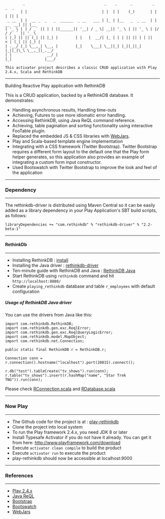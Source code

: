 ```
        _                                    _    _      _         _         _  _     
       | |                                  | |  | |    (_)       | |       | || |    
 _ __  | |  __ _  _   _  ______  _ __   ___ | |_ | |__   _  _ __  | | __  __| || |__  
| '_ \ | | / _` || | | ||______|| '__| / _ \| __|| '_ \ | || '_ \ | |/ / / _` || '_ \ 
| |_) || || (_| || |_| |        | |   |  __/| |_ | | | || || | | ||   < | (_| || |_) |
| .__/ |_| \__,_| \__, |        |_|    \___| \__||_| |_||_||_| |_||_|\_\ \__,_||_.__/ 
| |                __/ |                                                              
|_|               |___/                                                               

This activator project describes a classic CRUD application with Play 2.4.x, Scala and RethinkDB
```
-----------------------------------------------------------------------
Building Reactive Play application with RethinkDB

This is a CRUD application, backed by a RethinkDB database. It demonstrates:
- Handling asynchronous results, Handling time-outs
- Achieving, Futures to use more idiomatic error handling.
- Accessing RethinkDB, using Java ReQL command reference.
- Achieving, table pagination and sorting functionality using interactive FooTable plugin.
- Replaced the embedded JS & CSS libraries with [WebJars](http://www.webjars.org/).
- Play and Scala-based template engine implementation
- Integrating with a CSS framework (Twitter Bootstrap). Twitter Bootstrap requires a different form layout to the default one that the Play form helper generates, so this application also provides an example of integrating a custom form input constructor.
- Used Bootswatch with Twitter Bootstrap to improve the look and feel of the application

-----------------------------------------------------------------------
### Dependency
-----------------------------------------------------------------------
The rethinkdb-driver is distributed using Maven Central so it can be easily added as a library dependency in your Play Application's SBT build scripts, as follows:

```
libraryDependencies += "com.rethinkdb" % "rethinkdb-driver" % "2.2-beta-1"
```

-----------------------------------------------------------------------
#### RethinkDb
-----------------------------------------------------------------------
* Installing RethinkDB : [install](http://rethinkdb.com/docs/install/)
* Installing the Java driver : [rethinkdb-driver](http://rethinkdb.com/docs/install-drivers/java/)
* Ten-minute guide with RethinkDB and Java : [RethinkDB Java](http://rethinkdb.com/docs/guide/java/)
* Start RethinkDB using `rethinkdb` command and hit `http://localhost:8080/`
* Create `playing_rethinkdb` database and table `r_employees` with default configuration

##### Usage of RethinkDB Java driver
You can use the drivers from Java like this:

```
import com.rethinkdb.RethinkDB;
import com.rethinkdb.gen.exc.ReqlError;
import com.rethinkdb.gen.exc.ReqlQueryLogicError;
import com.rethinkdb.model.MapObject;
import com.rethinkdb.net.Connection;

public static final RethinkDB r = RethinkDB.r;

Connection conn = r.connection().hostname("localhost").port(28015).connect();

r.db("test").tableCreate("tv_shows").run(conn);
r.table("tv_shows").insert(r.hashMap("name", "Star Trek TNG")).run(conn);
```

Please check [RConnection.scala](app/models/rdb/RConnection.scala) and [RDatabase.scala](app/models/rdb/RDatabase.scala)

-----------------------------------------------------------------------
### Now Play
-----------------------------------------------------------------------
* The Github code for the project is at : [play-rethinkdb](https://github.com/rklick-solutions/play-rethinkdb)
* Clone the project into local system
* To run the Play framework 2.4.x, you need JDK 8 or later
* Install Typesafe Activator if you do not have it already. You can get it from here: http://www.playframework.com/download
* Execute `activator clean compile` to build the product
* Execute `activator run` to execute the product
* play-rethinkdb should now be accessible at localhost:9000

-----------------------------------------------------------------------
### References
-----------------------------------------------------------------------
* [Play 2.4.x](https://playframework.com/documentation/2.4.x/ScalaHome)
* [Java ReQL](http://rethinkdb.com/api/java/)
* [Bootstrap](http://getbootstrap.com/css/)
* [Bootswatch](http://bootswatch.com/)
* [WebJars](http://www.webjars.org/)
